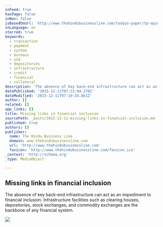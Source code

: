 ```yaml
---
inFeed: true
hasPage: false
inNav: false
isBasedOnUrl: 'http://www.thehindubusinessline.com/todays-paper/tp-opinion/missing-links-in-financial-inclusion/article1029282.ece'
inLanguage: en
starred: true
keywords:
  - transaction
  - payment
  - system
  - bureaus
  - uid
  - depositories
  - infrastructure
  - credit
  - financial
  - collateral
description: 'The absence of key back-end infrastructure can act as an impediment to financial inclusion. Infrastructure facilities such as clearing houses, depositories, stock exchanges, and commodity exchanges are the backbone of any financial system.'
datePublished: '2015-12-11T07:22:04.270Z'
dateModified: '2015-12-11T07:19:34.861Z'
author: []
related: []
app_links: []
title: Missing links in financial inclusion
sourcePath: _posts/2015-12-11-missing-links-in-financial-inclusion.md
published: true
authors: []
publisher:
  name: The Hindu Business Line
  domain: www.thehindubusinessline.com
  url: 'http://www.thehindubusinessline.com'
  favicon: 'http://www.thehindubusinessline.com/favicon.ico'
_context: 'http://schema.org'
_type: MediaObject

---
```

<article style=""><h1>Missing links in financial inclusion</h1><p>The absence of key back-end infrastructure can act as an impediment to financial inclusion. Infrastructure facilities such as clearing houses, depositories, stock exchanges, and commodity exchanges are the backbone of any financial system.</p><img src="https://s3-us-west-2.amazonaws.com/the-grid-img/p/02d1eb6a4af21a79cd873ac1def8d9144fa87f9b.jpg" /></article>